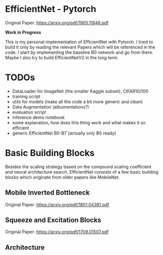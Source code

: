 # EfficientNet - Pytorch

Original Paper: https://arxiv.org/pdf/1905.11946.pdf

**Work in Progress**

This is my personal implementation of EfficientNet with Pytorch. I tried to build it only by reading the relevant Papers which will be referenced in the code. I start by implementing the baseline B0 network and go from there. Maybe I also try to build EfficientNetV2 in the long term. 

# TODOs

* DataLoader for ImageNet (the smaller Kaggle subset), CIFAR10/100 
* training script 
* utils for models (make all the code a bit more generic and clean)
* Data Augmentation (albumentations?) 
* evaluation script 
* inference demo notebook
* some explanation, how does this thing work and what makes it so efficient
* generic EfficientNet B0-B7 (actually only B0 ready)

# Basic Building Blocks

Besides the scaling strategy based on the compound scaling coefficient and neural architecture search, EfficientNet consists of a few basic building blocks which originate from older papers like MobileNet.

## Mobile Inverted Bottleneck

Original Paper: https://arxiv.org/pdf/1801.04381.pdf 

## Squeeze and Excitation Blocks 

Original Paper: https://arxiv.org/pdf/1709.01507.pdf

## Architecture 


